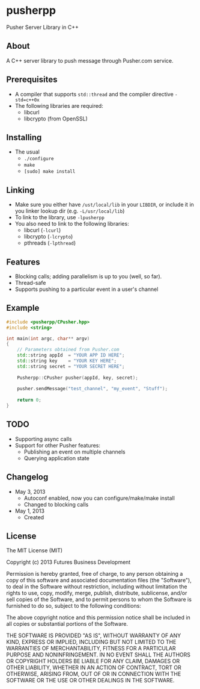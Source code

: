 pusherpp
=========

Pusher Server Library in C++

About
-----
A C++ server library to push message through Pusher.com service.

Prerequisites
-------------
+ A compiler that supports `std::thread` and the compiler directive `-std=c++0x`
+ The following libraries are required:
	- libcurl
	- libcrypto (from OpenSSL)

Installing
----------
+ The usual
	- `./configure`
	- `make`
	- `[sudo] make install`

Linking
-------
+ Make sure you either have `/ust/local/lib` in your `LIBDIR`, or include it in you linker lookup dir (e.g. `-L/usr/local/lib`)
+ To link to the library, use `-lpusherpp`
+ You also need to link to the following libraries:
	- libcurl (`-lcurl`)
	- libcrypto (`-lcrypto`)
	- pthreads (`-lpthread`)

Features
--------
+ Blocking calls; adding parallelism is up to you (well, so far).
+ Thread-safe
+ Supports pushing to a particular event in a user's channel

Example
-------

```C++
#include <pusherpp/CPusher.hpp>
#include <string>

int main(int argc, char** argv)
{
	// Parameters obtained from Pusher.com
	std::string appId  = "YOUR APP ID HERE";
	std::string key    = "YOUR KEY HERE";
	std::string secret = "YOUR SECRET HERE";
	
	Pusherpp::CPusher pusher(appId, key, secret);
	
	pusher.sendMessage("test_channel", "my_event", "Stuff");
	
	return 0;
}
```

TODO
----
+ Supporting async calls
+ Support for other Pusher features:
	- Publishing an event on multiple channels
	- Querying application state 

Changelog
---------
+ May 3, 2013
	- Autoconf enabled, now you  can configure/make/make install
	- Changed to blocking calls
+ May 1, 2013
	- Created
	
License
-------
The MIT License (MIT)

Copyright (c) 2013 Futures Business Development

Permission is hereby granted, free of charge, to any person obtaining a copy
of this software and associated documentation files (the "Software"), to deal
in the Software without restriction, including without limitation the rights
to use, copy, modify, merge, publish, distribute, sublicense, and/or sell
copies of the Software, and to permit persons to whom the Software is
furnished to do so, subject to the following conditions:

The above copyright notice and this permission notice shall be included in
all copies or substantial portions of the Software.

THE SOFTWARE IS PROVIDED "AS IS", WITHOUT WARRANTY OF ANY KIND, EXPRESS OR
IMPLIED, INCLUDING BUT NOT LIMITED TO THE WARRANTIES OF MERCHANTABILITY,
FITNESS FOR A PARTICULAR PURPOSE AND NONINFRINGEMENT. IN NO EVENT SHALL THE
AUTHORS OR COPYRIGHT HOLDERS BE LIABLE FOR ANY CLAIM, DAMAGES OR OTHER
LIABILITY, WHETHER IN AN ACTION OF CONTRACT, TORT OR OTHERWISE, ARISING FROM,
OUT OF OR IN CONNECTION WITH THE SOFTWARE OR THE USE OR OTHER DEALINGS IN
THE SOFTWARE.
